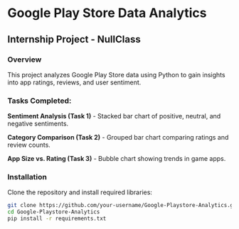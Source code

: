# Google Play Store Data Analytics
## Internship Project - NullClass

### Overview
This project analyzes Google Play Store data using Python to gain insights into app ratings, reviews, and user sentiment.

### Tasks Completed:
**Sentiment Analysis (Task 1)** - Stacked bar chart of positive, neutral, and negative sentiments.

**Category Comparison (Task 2)** - Grouped bar chart comparing ratings and review counts.

**App Size vs. Rating (Task 3)** - Bubble chart showing trends in game apps.

### Installation
Clone the repository and install required libraries:
```sh
git clone https://github.com/your-username/Google-Playstore-Analytics.git
cd Google-Playstore-Analytics
pip install -r requirements.txt
